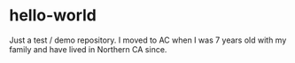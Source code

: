 # hello-world
Just a test / demo repository.
I moved to AC when I was 7 years old with my family and have lived in Northern CA since.  
